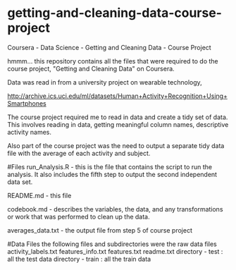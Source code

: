 # getting-and-cleaning-data-course-project
Coursera - Data Science - Getting and Cleaning Data - Course Project

hmmm... this repository contains all the files that were required to do the course project, "Getting and Cleaning Data" on Coursera.

Data was read in from a university project on wearable technology, 

http://archive.ics.uci.edu/ml/datasets/Human+Activity+Recognition+Using+Smartphones

The course project required me to read in data and create a tidy set of data. This involves reading in data, getting meaningful column names, descriptive activity names.

Also part of the course project was the need to output a separate tidy data file with the average of each activity and subject.

#Files
run_Analysis.R - this is the file that contains the script to run the analysis.  It also includes the fifth step to output the second independent data set.

README.md - this file

codebook.md - describes the variables, the data, and any transformations or work that was performed to clean up the data.

averages_data.txt - the output file from step 5 of course project

#Data Files
the following files and subdirectories were the raw data files
activity_labels.txt
features_info.txt
features.txt
readme.txt
directory - test : all the test data
directory - train : all the train data
